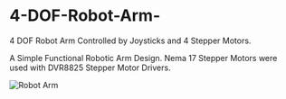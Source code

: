 # 4-DOF-Robot-Arm-
4 DOF Robot Arm Controlled by Joysticks and 4 Stepper Motors.

A Simple Functional Robotic Arm Design.
Nema 17 Stepper Motors were used with DVR8825 Stepper Motor Drivers.

![Robot Arm](http://https://github.com/MrNMechanic/4-DOF-Robot-Arm-/blob/master/STL/Full%20Robot%20Arm.JPG)

